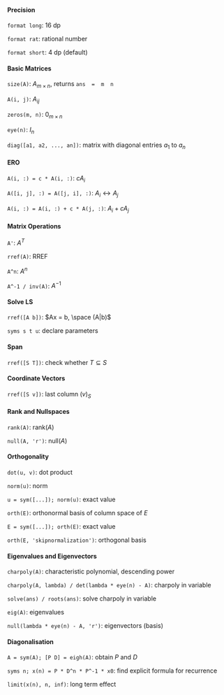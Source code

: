 #### Precision

`format long`: 16 dp

`format rat`: rational number

`format short`: 4 dp (default)

#### Basic Matrices

`size(A)`: $A_{m \times n}$, returns `ans  =  m  n`

`A(i, j)`: $A_{ij}$

`zeros(m, n)`: $0_{m \times n}$

`eye(n)`: $I_n$

`diag([a1, a2, ..., an])`: matrix with diagonal entries $a_1$ to $a_n$

#### ERO

`A(i, :) = c * A(i, :)`: $cA_{i}$

`A([i, j], :) = A([j, i], :)`: $A_{i} \leftrightarrow A_{j}$

`A(i, :) = A(i, :) + c * A(j, :)`: $A_{i}+cA_{j}$

#### Matrix Operations

`A'`: $A^T$

`rref(A)`: RREF

`A^n`: $A^n$

`A^-1 / inv(A)`: $A^{-1}$

#### Solve LS

`rref([A b])`: $Ax = b, \space (A|b)$

`syms s t u`: declare parameters

#### Span

`rref([S T])`: check whether $T \subseteq S$

#### Coordinate Vectors

`rref([S v])`: last column $(v)_S$

#### Rank and Nullspaces

`rank(A)`: $\text{rank}(A)$

`null(A, 'r')`: $\text{null}(A)$

#### Orthogonality

`dot(u, v)`: dot product

`norm(u)`: norm

`u = sym([...]); norm(u)`: exact value

`orth(E)`: orthonormal basis of column space of $E$

`E = sym([...]); orth(E)`: exact value

`orth(E, 'skipnormalization')`: orthogonal basis

#### Eigenvalues and Eigenvectors

`charpoly(A)`: characteristic polynomial, descending power

`charpoly(A, lambda) / det(lambda * eye(n) - A)`: charpoly in variable

`solve(ans) / roots(ans)`: solve charpoly in variable

`eig(A)`: eigenvalues

`null(lambda * eye(n) - A, 'r')`: eigenvectors (basis)

#### Diagonalisation

`A = sym(A); [P D] = eigh(A)`: obtain $P$ and $D$

`syms n; x(n) = P * D^n * P^-1 * x0`: find explicit formula for recurrence

`limit(x(n), n, inf)`: long term effect